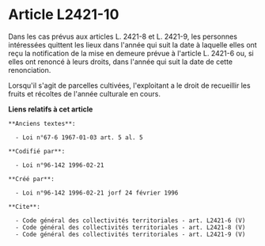 # Article L2421-10

Dans les cas prévus aux articles L. 2421-8 et L. 2421-9, les personnes intéressées quittent les lieux dans l'année qui suit
la date à laquelle elles ont reçu la notification de la mise en demeure prévue à l'article L. 2421-6 ou, si elles ont renoncé
à leurs droits, dans l'année qui suit la date de cette renonciation. 

Lorsqu'il s'agit de parcelles cultivées, l'exploitant a le droit de recueillir les fruits et récoltes de l'année culturale en
cours.

**Liens relatifs à cet article**

	**Anciens textes**:

	  - Loi n°67-6 1967-01-03 art. 5 al. 5

	**Codifié par**:

	  - Loi n°96-142 1996-02-21

	**Créé par**:

	  - Loi n°96-142 1996-02-21 jorf 24 février 1996

	**Cite**:

	  - Code général des collectivités territoriales - art. L2421-6 (V)
	  - Code général des collectivités territoriales - art. L2421-8 (V)
	  - Code général des collectivités territoriales - art. L2421-9 (V)
